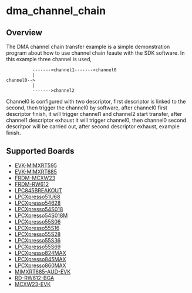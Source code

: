 # dma_channel_chain

## Overview
The DMA channel chain transfer example is a simple demonstration program about how to use channel
chain feaute with the SDK software.
In this example three channel is used,
```
          ------->channel1------->channel0
          |
channel0-->
          |
          ------->channel2
```
Channel0 is configured with two descriptor, first descriptor is linked to the second, then trigger
the channel0 by software, after channel0 first descriptor finish, it will trigger channel1 and
channel2 start transfer, after channel1 descriptor exhaust it will trigger channel0, then channel0
second descritpor will be carried out, after second descriptor exhaust, example finish.

## Supported Boards
- [EVK-MIMXRT595](../../../_boards/evkmimxrt595/driver_examples/dma/channel_chain/example_board_readme.md)
- [EVK-MIMXRT685](../../../_boards/evkmimxrt685/driver_examples/dma/channel_chain/example_board_readme.md)
- [FRDM-MCXW23](../../../_boards/frdmmcxw23/driver_examples/dma/channel_chain/example_board_readme.md)
- [FRDM-RW612](../../../_boards/frdmrw612/driver_examples/dma/channel_chain/example_board_readme.md)
- [LPC845BREAKOUT](../../../_boards/lpc845breakout/driver_examples/dma/channel_chain/example_board_readme.md)
- [LPCXpresso51U68](../../../_boards/lpcxpresso51u68/driver_examples/dma/channel_chain/example_board_readme.md)
- [LPCXpresso54628](../../../_boards/lpcxpresso54628/driver_examples/dma/channel_chain/example_board_readme.md)
- [LPCXpresso54S018](../../../_boards/lpcxpresso54s018/driver_examples/dma/channel_chain/example_board_readme.md)
- [LPCXpresso54S018M](../../../_boards/lpcxpresso54s018m/driver_examples/dma/channel_chain/example_board_readme.md)
- [LPCXpresso55S06](../../../_boards/lpcxpresso55s06/driver_examples/dma/channel_chain/example_board_readme.md)
- [LPCXpresso55S16](../../../_boards/lpcxpresso55s16/driver_examples/dma/channel_chain/example_board_readme.md)
- [LPCXpresso55S28](../../../_boards/lpcxpresso55s28/driver_examples/dma/channel_chain/example_board_readme.md)
- [LPCXpresso55S36](../../../_boards/lpcxpresso55s36/driver_examples/dma/channel_chain/example_board_readme.md)
- [LPCXpresso55S69](../../../_boards/lpcxpresso55s69/driver_examples/dma/channel_chain/example_board_readme.md)
- [LPCXpresso824MAX](../../../_boards/lpcxpresso824max/driver_examples/dma/channel_chain/example_board_readme.md)
- [LPCXpresso845MAX](../../../_boards/lpcxpresso845max/driver_examples/dma/channel_chain/example_board_readme.md)
- [LPCXpresso860MAX](../../../_boards/lpcxpresso860max/driver_examples/dma/channel_chain/example_board_readme.md)
- [MIMXRT685-AUD-EVK](../../../_boards/mimxrt685audevk/driver_examples/dma/channel_chain/example_board_readme.md)
- [RD-RW612-BGA](../../../_boards/rdrw612bga/driver_examples/dma/channel_chain/example_board_readme.md)
- [MCXW23-EVK](../../../_boards/mcxw23evk/driver_examples/dma/channel_chain/example_board_readme.md)
